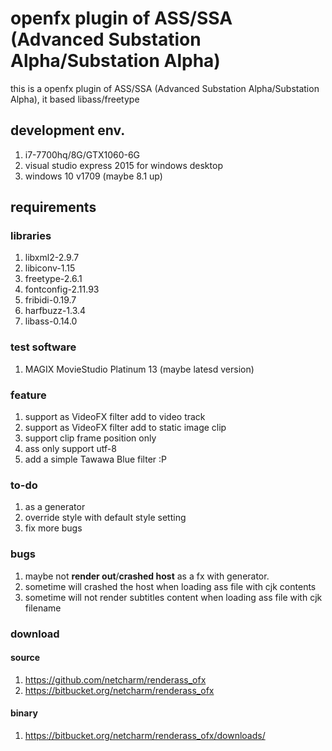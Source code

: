 # openfx plugin of ASS/SSA (Advanced Substation Alpha/Substation Alpha)

 this is a openfx plugin of ASS/SSA (Advanced Substation Alpha/Substation Alpha), 
 it based libass/freetype

## development env.

1. i7-7700hq/8G/GTX1060-6G
1. visual studio express 2015 for windows desktop
1. windows 10 v1709 (maybe 8.1 up)

## requirements

### libraries

1. libxml2-2.9.7
1. libiconv-1.15
1. freetype-2.6.1
1. fontconfig-2.11.93
1. fribidi-0.19.7
1. harfbuzz-1.3.4
1. libass-0.14.0

### test software

1. MAGIX MovieStudio Platinum 13 (maybe latesd version)

### feature

1. support as VideoFX filter add to video track
1. support as VideoFX filter add to static image clip
1. support clip frame position only
1. ass only support utf-8
1. add a simple Tawawa Blue filter :P

### to-do

1. as a generator
1. override style with default style setting
1. fix more bugs

### bugs

1. maybe not **render out**/**crashed host** as a fx with generator.
1. sometime will crashed the host when loading ass file with cjk contents
1. sometime will not render subtitles content when loading ass file with cjk filename

### download

#### source

1. https://github.com/netcharm/renderass_ofx
1. https://bitbucket.org/netcharm/renderass_ofx

#### binary

1. https://bitbucket.org/netcharm/renderass_ofx/downloads/
